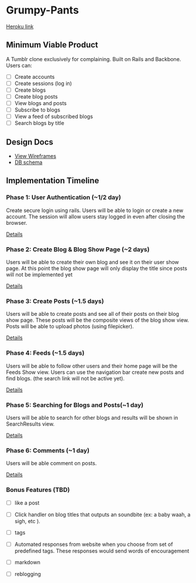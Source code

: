# Grumpy-Pants

[Heroku link][heroku]

[heroku]: #

## Minimum Viable Product
A Tumblr clone exclusively for complaining. Built on Rails and Backbone.
Users can:

- [ ] Create accounts
- [ ] Create sessions (log in)
- [ ] Create blogs
- [ ] Create blog posts
- [ ] View blogs and posts
- [ ] Subscribe to blogs
- [ ] View a feed of subscribed blogs
- [ ] Search blogs by title

## Design Docs
* [View Wireframes][views]
* [DB schema][schema]

[views]: ./docs/views.md
[schema]: ./docs/schema.md

## Implementation Timeline

### Phase 1: User Authentication (~1/2 day)
Create secure login using rails. Users will be able to login or create a new account. The session will allow users stay logged in even after closing the browser.

[Details][phase-one]

### Phase 2: Create Blog & Blog Show Page (~2 days)
Users will be able to create their own blog and see it on their user show page. At this point the blog show page will only display the title since posts will not be implemented yet

[Details][phase-two]

### Phase 3: Create Posts (~1.5 days)
Users will be able to create posts and see all of their posts on their blog show page. These posts will be the composite views of the blog show view. Posts will be able to upload photos (using filepicker).

[Details][phase-three]

### Phase 4: Feeds (~1.5 days)
Users will be able to follow other users and their home page will be the Feeds Show view. Users can use the navigation bar create new posts and find blogs.  (the search link will not be active yet).

[Details][phase-four]

### Phase 5: Searching for Blogs and Posts(~1 day)
Users will be able to search for other blogs and results will be shown in SearchResults view.

[Details][phase-five]

### Phase 6: Comments (~1 day)
Users will be able comment on posts.

[Details][phase-six]

### Bonus Features (TBD)
- [ ] like a post
- [ ] Click handler on blog titles that outputs an soundbite (ex: a baby waah, a sigh, etc ).
- [ ] tags
- [ ] Automated responses from website when you choose from set of predefined tags. These responses would send words of encouragement
- [ ] markdown
- [ ] reblogging


[phase-one]: ./docs/phases/phase1.md
[phase-two]: ./docs/phases/phase2.md
[phase-three]: ./docs/phases/phase3.md
[phase-four]: ./docs/phases/phase4.md
[phase-five]: ./docs/phases/phase5.md
[phase-six]: ./docs/phases/phase6.md
